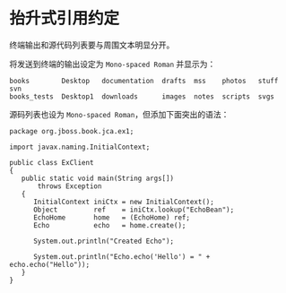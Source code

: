 # 抬升式引用约定

终端输出和源代码列表要与周围文本明显分开。

将发送到终端的输出设定为 `Mono-spaced Roman` 并显示为：

    books        Desktop   documentation  drafts  mss    photos   stuff  svn
    books_tests  Desktop1  downloads      images  notes  scripts  svgs

源码列表也设为 `Mono-spaced Roman`，但添加下面突出的语法：

    package org.jboss.book.jca.ex1;

    import javax.naming.InitialContext;

    public class ExClient
    {
       public static void main(String args[])
           throws Exception
       {
          InitialContext iniCtx = new InitialContext();
          Object         ref    = iniCtx.lookup("EchoBean");
          EchoHome       home   = (EchoHome) ref;
          Echo           echo   = home.create();

          System.out.println("Created Echo");

          System.out.println("Echo.echo('Hello') = " + echo.echo("Hello"));
       }
    }
